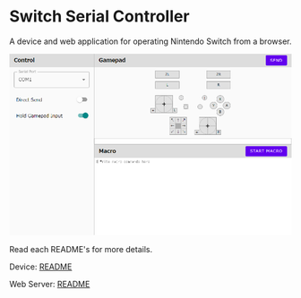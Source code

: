 # Switch Serial Controller

A device and web application for operating Nintendo Switch from a browser.

![ScreenShot](./img/screenshot.png)

Read each README's for more details.

Device: [README](./device/README.md)

Web Server: [README](./controller/README.md)